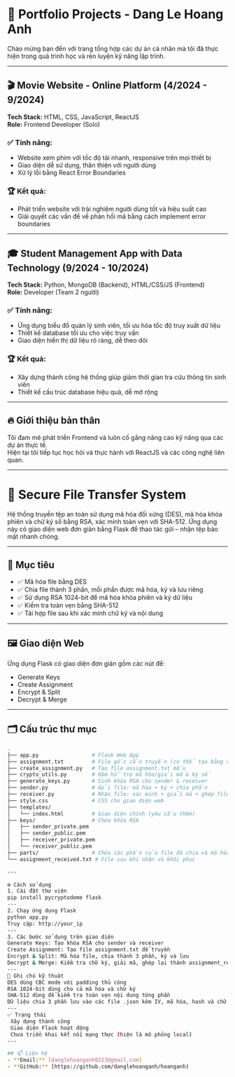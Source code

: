 # 📂 Portfolio Projects - Dang Le Hoang Anh

Chào mừng bạn đến với trang tổng hợp các dự án cá nhân mà tôi đã thực hiện trong quá trình học và rèn luyện kỹ năng lập trình.

---

## 🎬 Movie Website - Online Platform (4/2024 - 9/2024)

**Tech Stack:** HTML, CSS, JavaScript, ReactJS  
**Role:** Frontend Developer (Solo)

### ✅ Tính năng:
- Website xem phim với tốc độ tải nhanh, responsive trên mọi thiết bị
- Giao diện dễ sử dụng, thân thiện với người dùng
- Xử lý lỗi bằng React Error Boundaries

### 🏆 Kết quả:
- Phát triển website với trải nghiệm người dùng tốt và hiệu suất cao
- Giải quyết các vấn đề về phản hồi mã bằng cách implement error boundaries

---

## 🎓 Student Management App with Data Technology (9/2024 - 10/2024)

**Tech Stack:** Python, MongoDB (Backend), HTML/CSS/JS (Frontend)  
**Role:** Developer (Team 2 người)

### ✅ Tính năng:
- Ứng dụng biểu đồ quản lý sinh viên, tối ưu hóa tốc độ truy xuất dữ liệu
- Thiết kế database tối ưu cho việc truy vấn
- Giao diện hiển thị dữ liệu rõ ràng, dễ theo dõi

### 🏆 Kết quả:
- Xây dựng thành công hệ thống giúp giảm thời gian tra cứu thông tin sinh viên
- Thiết kế cấu trúc database hiệu quả, dễ mở rộng

---

## 🔥 Giới thiệu bản thân

Tôi đam mê phát triển Frontend và luôn cố gắng nâng cao kỹ năng qua các dự án thực tế.  
Hiện tại tôi tiếp tục học hỏi và thực hành với ReactJS và các công nghệ liên quan.

---
# 🔐 Secure File Transfer System

Hệ thống truyền tệp an toàn sử dụng mã hóa đối xứng (DES), mã hóa khóa phiên và chữ ký số bằng RSA, xác minh toàn vẹn với SHA-512. Ứng dụng này có giao diện web đơn giản bằng Flask để thao tác gửi – nhận tệp bảo mật nhanh chóng.

---

## 📌 Mục tiêu

- ✅ Mã hóa file bằng DES
- ✅ Chia file thành 3 phần, mỗi phần được mã hóa, ký và lưu riêng
- ✅ Sử dụng RSA 1024-bit để mã hóa khóa phiên và ký dữ liệu
- ✅ Kiểm tra toàn vẹn bằng SHA-512
- ✅ Tái hợp file sau khi xác minh chữ ký và nội dung

---

## 🖼 Giao diện Web

Ứng dụng Flask có giao diện đơn giản gồm các nút để:
- Generate Keys
- Create Assignment
- Encrypt & Split
- Decrypt & Merge

---

## 🗂 Cấu trúc thư mục

```bash
.
├── app.py                 # Flask Web App
├── assignment.txt         # File gốc cần truyền (có thể tạo bằng create_assignment.py)
├── create_assignment.py   # Tạo file assignment.txt mẫu
├── crypto_utils.py        # Hàm hỗ trợ mã hóa/giải mã & ký số
├── generate_keys.py       # Sinh khóa RSA cho sender & receiver
├── sender.py              # Gửi file: mã hóa + ký + chia phần
├── receiver.py            # Nhận file: xác minh + giải mã + ghép file
├── style.css              # CSS cho giao diện web
├── templates/
│   └── index.html         # Giao diện chính (yêu cầu thêm)
├── keys/                  # Chứa khóa RSA
│   ├── sender_private.pem
│   ├── sender_public.pem
│   ├── receiver_private.pem
│   └── receiver_public.pem
├── parts/                 # Chứa các phần của file đã chia và mã hóa
└── assignment_received.txt # File sau khi nhận và khôi phục

---

⚙️ Cách sử dụng
1. Cài đặt thư viện
pip install pycryptodome flask
---
2. Chạy ứng dụng Flask
python app.py
Truy cập: http://your_ip
---
3. Các bước sử dụng trên giao diện
Generate Keys: Tạo khóa RSA cho sender và receiver
Create Assignment: Tạo file assignment.txt để truyền
Encrypt & Split: Mã hóa file, chia thành 3 phần, ký và lưu
Decrypt & Merge: Kiểm tra chữ ký, giải mã, ghép lại thành assignment_received.txt
---
📌 Ghi chú kỹ thuật
DES dùng CBC mode với padding thủ công
RSA 1024-bit dùng cho cả mã hóa và chữ ký
SHA-512 dùng để kiểm tra toàn vẹn nội dung từng phần
Dữ liệu chia 3 phần lưu vào các file .json kèm IV, mã hóa, hash và chữ ký
---
✅ Trạng thái
 Xây dựng thành công
 Giao diện Flask hoạt động
 Chưa triển khai kết nối mạng thực (hiện là mô phỏng local)
---

## 📫 Liên hệ
- **Email:** [danglehoanganh0223@gmail.com]
- **GitHub:** [https://github.com/danglehoanganh/hoanganh)
